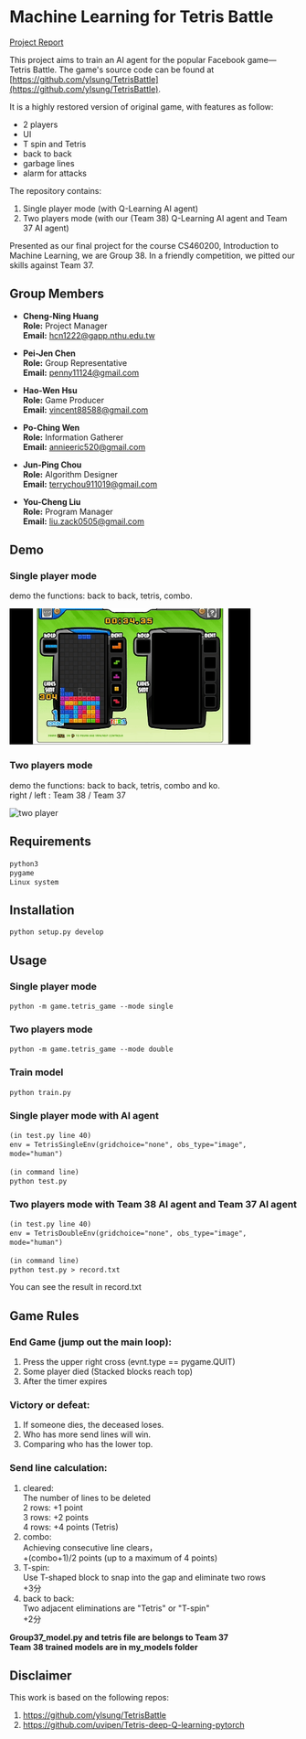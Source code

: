 # Machine Learning for Tetris Battle

[Project Report](./Team38%20report.pdf)

This project aims to train an AI agent for the popular Facebook game—Tetris Battle. The game's source code can be found at [https://github.com/ylsung/TetrisBattle](https://github.com/ylsung/TetrisBattle).

It is a highly restored version of original game, with features as follow: <br/>
- 2 players <br/>
- UI  <br/>
- T spin and Tetris <br/>
- back to back <br/>
- garbage lines <br/>
- alarm for attacks <br/>

The repository contains:

1. Single player mode (with Q-Learning AI agent)
2. Two players mode (with our (Team 38) Q-Learning AI agent and Team 37 AI agent)

Presented as our final project for the course CS460200, Introduction to Machine Learning, we are Group 38. In a friendly competition, we pitted our skills against Team 37.

## Group Members

- **Cheng-Ning Huang**  
  **Role:** Project Manager  
  **Email:** hcn1222@gapp.nthu.edu.tw  

- **Pei-Jen Chen**  
  **Role:** Group Representative  
  **Email:** penny11124@gmail.com  

- **Hao-Wen Hsu**  
  **Role:** Game Producer  
  **Email:** vincent88588@gmail.com  

- **Po-Ching Wen**  
  **Role:** Information Gatherer  
  **Email:** annieeric520@gmail.com  

- **Jun-Ping Chou**  
  **Role:** Algorithm Designer  
  **Email:** terrychou911019@gmail.com  

- **You-Cheng Liu**  
  **Role:** Program Manager  
  **Email:** liu.zack0505@gmail.com  

## **Demo**

### Single player mode

demo the functions: back to back, tetris, combo.

![single player](imgs/single_demo.gif)

### Two players mode

demo the functions: back to back, tetris, combo and ko. <br/>
right / left : Team 38 / Team 37

![two player](imgs/double_demo.gif)

## **Requirements**
```
python3 
pygame 
Linux system 
```

## **Installation**
```
python setup.py develop
```

## **Usage**

### Single player mode

```
python -m game.tetris_game --mode single
```

### Two players mode

```
python -m game.tetris_game --mode double
```
### Train model

```
python train.py
```

### Single player mode with AI agent
```
(in test.py line 40)
env = TetrisSingleEnv(gridchoice="none", obs_type="image", mode="human")

(in command line)
python test.py
```

### Two players mode with Team 38 AI agent and Team 37 AI agent
```
(in test.py line 40)
env = TetrisDoubleEnv(gridchoice="none", obs_type="image", mode="human")

(in command line)
python test.py > record.txt
```
You can see the result in record.txt

## **Game Rules**

### End Game (jump out the main loop): <br/>

1. Press the upper right cross (evnt.type == pygame.QUIT) <br/>
2. Some player died (Stacked blocks reach top) <br/>
3. After the timer expires <br/>
### Victory or defeat: <br/>

1. If someone dies, the deceased loses. <br/>
2. Who has more send lines will win. <br/>
3. Comparing who has the lower top. <br/>
### Send line calculation: <br/>

1. cleared: <br/>
The number of lines to be deleted <br/>
2 rows: +1 point <br/>
3 rows: +2 points <br/>
4 rows: +4 points (Tetris) <br/>
2. combo: <br/>
Achieving consecutive line clears， <br/>
+(combo+1)/2 points (up to a maximum of 4 points) <br/>
3. T-spin: <br/>
Use T-shaped block to snap into the gap and eliminate two rows <br/>
+3分 <br/>
4. back to back: <br/>
Two adjacent eliminations are "Tetris" or "T-spin" <br/>
+2分 <br/>

**Group37_model.py and tetris file are belongs to Team 37**<br/>
**Team 38 trained models are in my_models folder**


## **Disclaimer**

This work is based on the following repos: <br/>
1. https://github.com/ylsung/TetrisBattle
2. https://github.com/uvipen/Tetris-deep-Q-learning-pytorch
